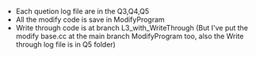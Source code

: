 - Each quetion log file are in the Q3,Q4,Q5
- All the modify code is save in ModifyProgram
- Write through code is at branch L3_with_WriteThrough (But I've put the modify base.cc at the main branch ModifyProgram too, also the Write through log file is in Q5 folder)
